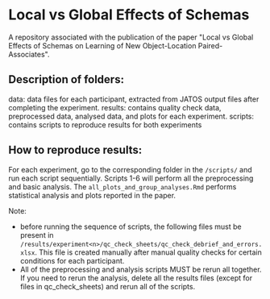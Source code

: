 # Local vs Global Effects of Schemas

A repository associated with the publication of the paper "Local vs Global Effects of Schemas on Learning of New Object-Location Paired-Associates".

## Description of folders:

data: data files for each participant, extracted from JATOS output files after completing the experiment.
results: contains quality check data, preprocessed data, analysed data, and plots for each experiment.
scripts: contains scripts to reproduce results for both experiments

## How to reproduce results:

For each experiment, go to the corresponding folder in the `/scripts/` and run each script sequentially. Scripts 1-6 will perform all the preprocessing and basic analysis. The `all_plots_and_group_analyses.Rmd` performs statistical analysis and plots reported in the paper.

Note: 
- before running the sequence of scripts, the following files must be present in `/results/experiment<n>/qc_check_sheets/qc_check_debrief_and_errors.xlsx`. This file is created manually after manual quality checks for certain conditions for each participant.
- All of the preprocessing and analysis scripts MUST be rerun all together. If you need to rerun the analysis, delete all the results files (except for files in qc_check_sheets) and rerun all of the scripts.